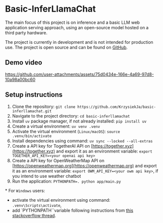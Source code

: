 # Basic-InferLlamaChat

The main focus of this project is on inference and a basic LLM web application serving approach, using an open-source model hosted on a third party hardware.

The project is currently in development and is not intended for production use.
The project is open source and can be found on [GitHub](https://github.com/KrzysiekJa/basic-inferllamachat).

## Demo video

https://github.com/user-attachments/assets/75d0434e-166e-4a69-97d8-10a98a00bc60

## Setup instructions

1. Clone the repository: `git clone https://github.com/KrzysiekJa/basic-inferllamachat.git`
2. Navigate to the project directory: `cd basic-inferllamachat`
3. Install `uv` package manager, if not already installed: `pip install uv`
4. Create a virtual environment: `uv venv .venv`
5. Activate the virtual environment (`Linux/macOS`): `source .venv/bin/activate`
6. Install dependencies using command: `uv sync --locked --all-extras`
7. Create a API key for TogetherAI API on [https://together.xyz](https://together.xyz) and export it as an environment variable: `export TOGETHER_API_KEY=<your openai api key>`
8. Create a API key for OpenWeatherMap API on [https://openweathermap.org](https://openweathermap.org) and export it as an environment variable: `export OWM_API_KEY=<your owm api key>`, if you intend to use weather chatbot
9. Run the application: `PYTHONPATH=. python app/main.py`

\* For `Windows` users:

- activate the virtual environment using command: `.venv\Scripts\activate`,
- add `PYTHONPATH``variable following instructions from [this stackoverflow thread](https://stackoverflow.com/questions/3701646/how-to-add-to-the-pythonpath-in-windows-so-it-finds-my-modules-packages).
